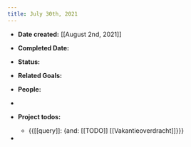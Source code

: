 ```yaml
---
title: July 30th, 2021
---
```


- **Date created:** [[August 2nd, 2021]]

- **Completed Date:** 

- **Status:** 

- **Related Goals:** 

- **People:**

- 

- **Project todos:**
	 - {{[[query]]: {and: [[TODO]] [[Vakantieoverdracht]]}}}

- 
